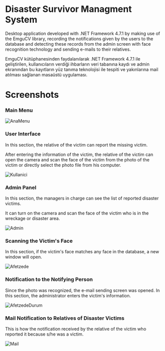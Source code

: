 # Disaster Survivor Managment System

Desktop application developed with .NET Framework 4.7.1 by making use of the EmguCV library, recording the notifications given by the users to the database and detecting these records from the admin screen with face recognition technology and sending e-mails to their relatives.

EmguCV kütüphanesinden faydalanılarak .NET Framework 4.7.1 ile geliştirilen, kullanıcıların verdiği ihbarların veri tabanına kaydı ve admin ekranından bu kayıtların yüz tanıma teknolojisi ile tespiti ve yakınlarına mail atılması sağlanan masaüstü uygulaması.
# Screenshots

### Main Menu

![AnaMenu](https://i.hizliresim.com/jp8ehr8.png)

### User Interface

In this section, the relative of the victim can report the missing victim.

After entering the information of the victim, the relative of the victim can open the camera and scan the face of the victim from the photo of the victim or directly select the photo file from his computer.

![Kullanici](https://i.hizliresim.com/nbukxu9.png)

### Admin Panel

In this section, the managers in charge can see the list of reported disaster victims.

It can turn on the camera and scan the face of the victim who is in the wreckage or disaster area.

![Admin](https://i.hizliresim.com/lw5cb31.png)

### Scanning the Victim's Face

In this section, if the victim's face matches any face in the  database, a new window will open.

![Afetzede](https://i.hizliresim.com/eq1lts0.png)

### Notification to the Notifying Person

Since the photo was recognized, the e-mail sending screen was opened. In this section, the administrator enters the victim's information.

![AfetzedeDurum](https://i.hizliresim.com/8hn8mvo.png)

### Mail Notification to Relatives of Disaster Victims

This is how the notification received by the relative of the victim who reported it because s/he was a victim.

![Mail](https://i.hizliresim.com/3uv2kby.png)
